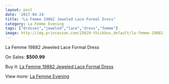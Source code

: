 ```yaml
---
layout: post
date: '2017-04-24'
title: "La Femme 19882 Jeweled Lace Formal Dress"
category: La Femme Evening
tags: ["dresses","jeweled","lace","dress","femme"]
image: http://img.princessan.com/25629-thickbox_default/la-femme-19882-jeweled-lace-formal-dress.jpg
---
```

La Femme 19882 Jeweled Lace Formal Dress

On Sales: **$500.99**
<a href="https://www.princessan.com/en/la-femme-evening/11693-la-femme-19882-jeweled-lace-formal-dress.html"><amp-img layout="responsive" width="600" height="600" src="//img.princessan.com/25629-thickbox_default/la-femme-19882-jeweled-lace-formal-dress.jpg" alt="La Femme 19882 Jeweled Lace Formal Dress 0" /></a>

Buy it: [La Femme 19882 Jeweled Lace Formal Dress](https://www.princessan.com/en/la-femme-evening/11693-la-femme-19882-jeweled-lace-formal-dress.html "La Femme 19882 Jeweled Lace Formal Dress")

View more: [La Femme Evening](https://www.princessan.com/en/29-la-femme-evening "La Femme Evening")